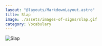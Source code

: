 ```yaml
---
layout: "@layouts/MarkdownLayout.astro"
title: Slap
image: ./assets/images-of-signs/slap.gif
category: Vocabulary
---
```


![Slap](@signs/slap.gif)
